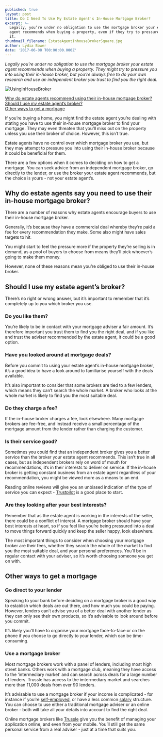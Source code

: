 ```yaml
---
published: true
layout: post
title: Do I Need To Use My Estate Agent's In-House Mortgage Broker?
excerpt: >-
  Legally, you’re under no obligation to use the mortgage broker your estate
  agent recommends when buying a property, even if they try to pressure you into
  it.   
thumbnail_filename: EstateAgentInhouseBrokerSquare.jpg
author: Lydia Bower
date: '2017-06-08 T00:00:00.000Z'
---
```

_Legally you’re under no obligation to use the mortgage broker your estate agent recommends when buying a property. They might try to pressure you into using their in-house broker, but you’re always free to do your own research and use an independent broker you trust to find you the right deal._

![UsingInHouseBroker]({{site.baseurl}}/images/post_images/EstateAgentInhouseBroker.jpg)

[Why do estate agents recommend using their in-house mortgage broker?](#why-do-estate-agents-say-you-need-to-use-their-in-house-mortgage-broker)  
[Should I use my estate agent’s broker?](#should-i-use-my-estate-agents-broker)  
[Other ways to get a mortgage](#other-ways-to-get-a-mortgage)

If you’re buying a home, you might find the estate agent you’re dealing with stating you have to use their in-house mortgage broker to find your mortgage. They may even threaten that you’ll miss out on the property unless you use their broker of choice. However, this isn’t true.

Estate agents have no control over which mortgage broker you use, but they may attempt to pressure you into using their in-house broker because it could be beneficial for them.

There are a few options when it comes to deciding on how to get a mortgage. You can seek advice from an independent mortgage broker, go directly to the lender, or use the broker your estate agent recommends, but the choice is yours - not your estate agent’s.  


## Why do estate agents say you need to use their in-house mortgage broker?
There are a number of reasons why estate agents encourage buyers to use their in-house mortgage broker.

Generally, it’s because they have a commercial deal whereby they’re paid a fee for every recommendation they make. Some also might have sales targets to hit.

You might start to feel the pressure more if the property they’re selling is in demand, as a pool of buyers to choose from means they’ll pick whoever’s going to make them money.

However, none of these reasons mean you’re obliged to use their in-house broker.

## Should I use my estate agent’s broker?
There’s no right or wrong answer, but it’s important to remember that it’s completely up to you which broker you use.

### Do you like them?
You’re likely to be in contact with your mortgage adviser a fair amount. It’s therefore important you trust them to find you the right deal, and if you like and trust the adviser recommended by the estate agent, it could be a good option.

### Have you looked around at mortgage deals?
Before you commit to using your estate agent’s in-house mortgage broker, it’s a good idea to have a look around to familiarise yourself with the deals available.

It’s also important to consider that some brokers are tied to a few lenders, which means they can’t search the whole market. A broker who looks at the whole market is likely to find you the most suitable deal.

### Do they charge a fee?
If the in-house broker charges a fee, look elsewhere. Many mortgage brokers are fee-free, and instead receive a small percentage of the mortgage amount from the lender rather than charging the customer.  

### Is their service good?
Sometimes you could find that an independent broker gives you a better service than the broker your estate agent recommends. This isn’t true in all cases, but as independent brokers rely on word of mouth for recommendations, it’s in their interests to deliver on service. If the in-house broker is getting constant business from an estate agent regardless of your recommendation, you might be viewed more as a means to an end.

Reading online reviews will give you an unbiased indication of the type of service you can expect - [Trustpilot](https://uk.trustpilot.com/) is a good place to start.   

### Are they looking after your best interests?
Remember that as the estate agent is working in the interests of the seller, there could be a conflict of interest. A mortgage broker should have your best interests at heart, so if you feel like you’re being pressured into a deal to move things forward quickly and keep the seller happy, look elsewhere.

The most important things to consider when choosing your mortgage broker are their fees, whether they search the whole of the market to find you the most suitable deal, and your personal preferences. You’ll be in regular contact with your adviser, so it’s worth choosing someone you get on with.  


## Other ways to get a mortgage

### Go direct to your lender
Speaking to your bank before deciding on a mortgage broker is a good way to establish which deals are out there, and how much you could be paying. However, lenders can’t advise you of a better deal with another lender as they can only see their own products, so it’s advisable to look around before you commit.

It’s likely you’ll have to organise your mortgage face-to-face or on the phone if you choose to go directly to your lender, which can be time-consuming.

### Use a mortgage broker
Most mortgage brokers work with a panel of lenders, including most high street banks. Others work with a mortgage club, meaning they have access to the ‘intermediary market’ and can search across deals for a large number of lenders. Trussle has access to the imtermediary market and searches more than 11,000 deals from over 90 lenders.

It’s advisable to use a mortgage broker if your income is complicated - for instance if you’re [self-employed](https://trussle.com/blog/getting-a-mortgage-self-employed), or have a less common [salary](https://trussle.com/blog/how-salary-affects-mortgage) structure. You can choose to use either a traditional mortgage adviser or an online broker - both will take all your details into account to find the right deal.

Online mortgage brokers like [Trussle](https://trussle.com/?utm_source=blog&utm_medium=get-started-cta&utm_campaign=170503) give you the benefit of managing your application online, and even from your mobile. You’ll still get the same personal service from a real adviser - just at a time that suits you.


